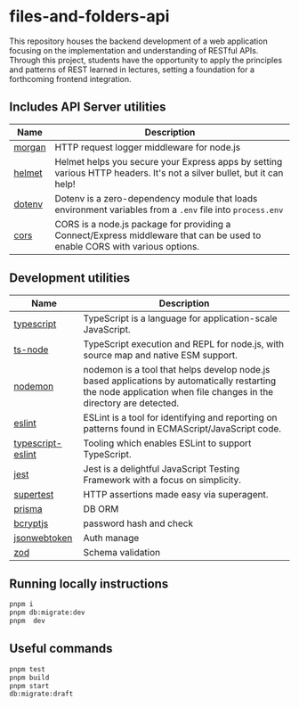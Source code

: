 # files-and-folders-api

This repository houses the backend development of a web application focusing on the implementation and understanding of RESTful APIs. Through this project, students have the opportunity to apply the principles and patterns of REST learned in lectures, setting a foundation for a forthcoming frontend integration.

## Includes API Server utilities

| Name                                           | Description                                                                                                                |
| ---------------------------------------------- | -------------------------------------------------------------------------------------------------------------------------- |
| [morgan](https://www.npmjs.com/package/morgan) | HTTP request logger middleware for node.js                                                                                 |
| [helmet](https://www.npmjs.com/package/helmet) | Helmet helps you secure your Express apps by setting various HTTP headers. It's not a silver bullet, but it can help!      |
| [dotenv](https://www.npmjs.com/package/dotenv) | Dotenv is a zero-dependency module that loads environment variables from a `.env` file into `process.env`                  |
| [cors](https://www.npmjs.com/package/cors)     | CORS is a node.js package for providing a Connect/Express middleware that can be used to enable CORS with various options. |

## Development utilities

| Name                                                   | Description                                                                                                                                                       |
| ------------------------------------------------------ | ----------------------------------------------------------------------------------------------------------------------------------------------------------------- |
| [typescript](https://www.npmjs.com/package/typescript) | TypeScript is a language for application-scale JavaScript.                                                                                                        |
| [ts-node](https://www.npmjs.com/package/ts-node)       | TypeScript execution and REPL for node.js, with source map and native ESM support.                                                                                |
| [nodemon](https://www.npmjs.com/package/nodemon)       | nodemon is a tool that helps develop node.js based applications by automatically restarting the node application when file changes in the directory are detected. |
| [eslint](https://www.npmjs.com/package/eslint)         | ESLint is a tool for identifying and reporting on patterns found in ECMAScript/JavaScript code.                                                                   |
| [typescript-eslint](https://typescript-eslint.io/)     | Tooling which enables ESLint to support TypeScript.                                                                                                               |
| [jest](https://www.npmjs.com/package/jest)             | Jest is a delightful JavaScript Testing Framework with a focus on simplicity.                                                                                     |
| [supertest](https://www.npmjs.com/package/supertest)   | HTTP assertions made easy via superagent.                                                                                                                         |
| [prisma](https://github.com/prisma)                    | DB ORM                                                                                                                                                            |
| [bcryptjs](https://github.com/prisma)                  | password hash and check                                                                                                                                           |
| [jsonwebtoken](https://github.com/prisma)              | Auth manage                                                                                                                                                       |
| [zod](https://github.com/prisma)                       | Schema validation                                                                                                                                                 |

## Running locally instructions

```sh
pnpm i
pnpm db:migrate:dev
pnpm  dev
```

## Useful commands

```sh
pnpm test
pnpm build
pnpm start
db:migrate:draft
```
